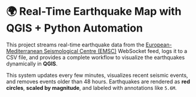 # 🌍 Real-Time Earthquake Map with QGIS + Python Automation
This project streams real-time earthquake data from the [European-Mediterranean Seismological Centre (EMSC)](https://emsc.eu/) WebSocket feed, logs it to a CSV file, and provides a complete workflow to visualize the earthquakes dynamically in **QGIS**.

This system updates every few minutes, visualizes recent seismic events, and removes events older than 48 hours.
Earthquakes are rendered as **red circles**, **scaled by magnitude**, and labeled with annotations like `5.6M`.
